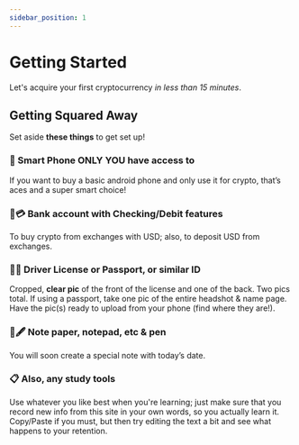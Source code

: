 ```yaml
---
sidebar_position: 1
---
```


# Getting Started

Let's acquire your first cryptocurrency *in less than 15 minutes*.

## Getting Squared Away

Set aside **these things** to get set up!

### 📱 Smart Phone ONLY YOU have access to
If you want to buy a basic android phone and only use it for crypto, that’s aces and a super smart choice!

### 🏧💳 Bank account with Checking/Debit features
To buy crypto from exchanges with USD; also, to deposit USD from exchanges.

### 📇📸 Driver License or Passport, or similar ID
Cropped, **clear pic** of the front of the license and one of the back. Two pics total. If using a passport, take one pic of the entire headshot & name page. Have the pic(s) ready to upload from your phone (find where they are!).

### 📝🖋 Note paper, notepad, etc & pen
You will soon create a special note with today’s date.

### 📋 Also, any study tools
Use whatever you like best when you're learning; just make sure that you record new info from this site in your own words, so you actually learn it. Copy/Paste if you must, but then try  editing the text a bit and see what happens to your retention.
